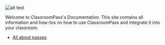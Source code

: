![alt text](/logo.png)

Welcome to ClassroomPass's Documentation. This site contains all information and how-tos on how to use ClassroomPass and integrate it into your classroom.

* [All about passes ](passes.md)
